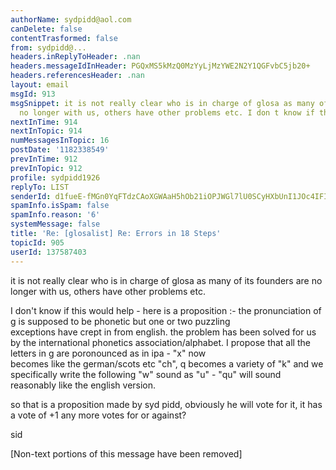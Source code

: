 ```yaml
---
authorName: sydpidd@aol.com
canDelete: false
contentTrasformed: false
from: sydpidd@...
headers.inReplyToHeader: .nan
headers.messageIdInHeader: PGQxMS5kMzQ0MzYyLjMzYWE2N2Y1QGFvbC5jb20+
headers.referencesHeader: .nan
layout: email
msgId: 913
msgSnippet: it is not really clear who is in charge of glosa as many of its founders  are
  no longer with us, others have other problems etc. I don t know if this would
nextInTime: 914
nextInTopic: 914
numMessagesInTopic: 16
postDate: '1182338549'
prevInTime: 912
prevInTopic: 912
profile: sydpidd1926
replyTo: LIST
senderId: d1fueE-fMGn0YqFTdzCAoXGWAaH5hOb21iOPJWGl7lU0SCyHXbUnI1JOc4IFIQtFj3p8y6DR
spamInfo.isSpam: false
spamInfo.reason: '6'
systemMessage: false
title: 'Re: [glosalist] Re: Errors in 18 Steps'
topicId: 905
userId: 137587403
---
```


it is not really clear who is in charge of glosa as many of its founders  are 
no longer with us, others have other problems etc.
 
I don't know if this would help - here is a proposition :-
the pronunciation of g is supposed to be phonetic but one or two puzzling  
exceptions have crept in from english. the problem has been solved for us by the 
 international phonetics association/alphabet.
I propose that all the letters in g are poronounced as in ipa - "x" now  
becomes like the german/scots etc "ch", q becomes a variety of "k" and we  
specifically write the following "w" sound as "u" - "qu" will sound reasonably  like 
the english version.
 
so that is a proposition made by syd pidd, obviously he will vote for it,  it 
has a vote of +1
any more votes for or against?
 
sid
 
 



   


[Non-text portions of this message have been removed]


